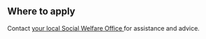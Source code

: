 ##  Where to apply

Contact [ your local Social Welfare Office
](https://www.gov.ie/en/directory/category/e1f4b5-intreo-offices/) for
assistance and advice.
